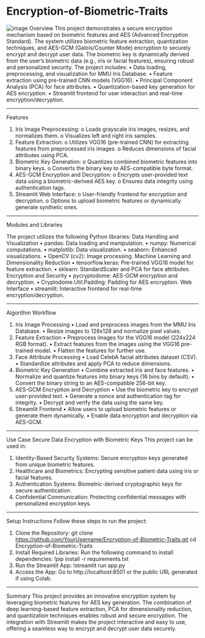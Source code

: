 # Encryption-of-Biometric-Traits
![image](https://github.com/user-attachments/assets/d3c9441d-a0f0-495e-8f0f-6b1b388d2d4e)
Overview
This project demonstrates a secure encryption mechanism based on biometric features and AES (Advanced Encryption Standard). The system utilizes biometric feature extraction, quantization techniques, and AES-GCM (Galois/Counter Mode) encryption to securely encrypt and decrypt user data. The biometric key is dynamically derived from the user’s biometric data (e.g., iris or facial features), ensuring robust and personalized security.
The project includes:
•	Data loading, preprocessing, and visualization for MMU Iris Database.
•	Feature extraction using pre-trained CNN models (VGG16).
•	Principal Component Analysis (PCA) for face attributes.
•	Quantization-based key generation for AES encryption.
•	Streamlit frontend for user interaction and real-time encryption/decryption.
________________________________________
Features
1.	Iris Image Preprocessing:
o	Loads grayscale iris images, resizes, and normalizes them.
o	Visualizes left and right iris samples.
2.	Feature Extraction:
o	Utilizes VGG16 (pre-trained CNN) for extracting features from preprocessed iris images.
o	Reduces dimensions of facial attributes using PCA.
3.	Biometric Key Generation:
o	Quantizes combined biometric features into binary keys.
o	Converts the binary key to AES-compatible byte format.
4.	AES-GCM Encryption and Decryption:
o	Encrypts user-provided text data using a biometric-derived AES key.
o	Ensures data integrity using authentication tags.
5.	Streamlit Web Interface:
o	User-friendly frontend for encryption and decryption.
o	Options to upload biometric features or dynamically generate synthetic ones.
________________________________________
Modules and Libraries

The project utilizes the following Python libraries:
Data Handling and Visualization
•	pandas: Data loading and manipulation.
•	numpy: Numerical computations.
•	matplotlib: Data visualization.
•	seaborn: Enhanced visualizations.
•	OpenCV (cv2): Image processing.
Machine Learning and Dimensionality Reduction
•	tensorflow.keras: Pre-trained VGG16 model for feature extraction.
•	sklearn: StandardScaler and PCA for face attributes.
Encryption and Security
•	pycryptodome: AES-GCM encryption and decryption.
•	Cryptodome.Util.Padding: Padding for AES encryption.
Web Interface
•	streamlit: Interactive frontend for real-time encryption/decryption.
________________________________________
Algorithm Workflow

1. Iris Image Processing
•	Load and preprocess images from the MMU Iris Database.
•	Resize images to 128x128 and normalize pixel values.
2. Feature Extraction
•	Preprocess images for the VGG16 model (224x224 RGB format).
•	Extract features from the images using the VGG16 pre-trained model.
•	Flatten the features for further use.
3. Face Attribute Processing
•	Load CelebA facial attributes dataset (CSV).
•	Standardize attributes and apply PCA to reduce dimensions.
4. Biometric Key Generation
•	Combine extracted iris and face features.
•	Normalize and quantize features into binary keys (16 bins by default).
•	Convert the binary string to an AES-compatible 256-bit key.
5. AES-GCM Encryption and Decryption
•	Use the biometric key to encrypt user-provided text.
•	Generate a nonce and authentication tag for integrity.
•	Decrypt and verify the data using the same key.
6. Streamlit Frontend
•	Allow users to upload biometric features or generate them dynamically.
•	Enable data encryption and decryption via AES-GCM.
________________________________________
Use Case
Secure Data Encryption with Biometric Keys
This project can be used in:
1.	Identity-Based Security Systems: Secure encryption keys generated from unique biometric features.
2.	Healthcare and Biometrics: Encrypting sensitive patient data using iris or facial features.
3.	Authentication Systems: Biometric-derived cryptographic keys for secure authentication.
4.	Confidential Communication: Protecting confidential messages with personalized encryption keys.
________________________________________

Setup Instructions
Follow these steps to run the project:
1.	Clone the Repository:
git clone https://github.com/YourUsername/Encryption-of-Biometric-Traits.git
cd Encryption-of-Biometric-Traits
2.	Install Required Libraries: Run the following command to install dependencies:
!pip install -r requirements.txt
3.	Run the Streamlit App:
!streamlit run app.py
4.	Access the App: Go to http://localhost:8501 or the public URL generated if using Colab.
________________________________________
Summary
This project provides an innovative encryption system by leveraging biometric features for AES key generation. The combination of deep learning-based feature extraction, PCA for dimensionality reduction, and quantization techniques enables robust and secure encryption.
The integration with Streamlit makes the project interactive and easy to use, offering a seamless way to encrypt and decrypt user data securely.
